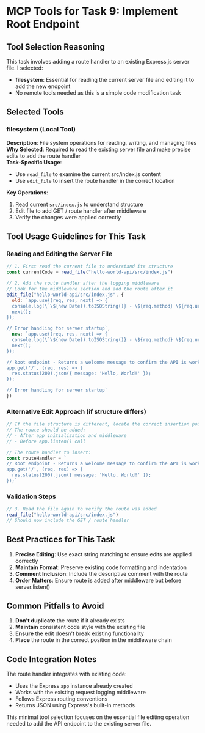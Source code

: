 # MCP Tools for Task 9: Implement Root Endpoint

## Tool Selection Reasoning
This task involves adding a route handler to an existing Express.js server file. I selected:
- **filesystem**: Essential for reading the current server file and editing it to add the new endpoint
- No remote tools needed as this is a simple code modification task

## Selected Tools

### filesystem (Local Tool)
**Description**: File system operations for reading, writing, and managing files  
**Why Selected**: Required to read the existing server file and make precise edits to add the route handler  
**Task-Specific Usage**: 
- Use `read_file` to examine the current src/index.js content
- Use `edit_file` to insert the route handler in the correct location

**Key Operations**:
1. Read current `src/index.js` to understand structure
2. Edit file to add GET / route handler after middleware
3. Verify the changes were applied correctly

## Tool Usage Guidelines for This Task

### Reading and Editing the Server File
```javascript
// 1. First read the current file to understand its structure
const currentCode = read_file("hello-world-api/src/index.js")

// 2. Add the route handler after the logging middleware
// Look for the middleware section and add the route after it
edit_file("hello-world-api/src/index.js", {
  old: `app.use((req, res, next) => {
  console.log(\`\${new Date().toISOString()} - \${req.method} \${req.url}\`);
  next();
});

// Error handling for server startup`,
  new: `app.use((req, res, next) => {
  console.log(\`\${new Date().toISOString()} - \${req.method} \${req.url}\`);
  next();
});

// Root endpoint - Returns a welcome message to confirm the API is working
app.get('/', (req, res) => {
  res.status(200).json({ message: 'Hello, World!' });
});

// Error handling for server startup`
})
```

### Alternative Edit Approach (if structure differs)
```javascript
// If the file structure is different, locate the correct insertion point
// The route should be added:
// - After app initialization and middleware
// - Before app.listen() call

// The route handler to insert:
const routeHandler = `
// Root endpoint - Returns a welcome message to confirm the API is working
app.get('/', (req, res) => {
  res.status(200).json({ message: 'Hello, World!' });
});`
```

### Validation Steps
```javascript
// 3. Read the file again to verify the route was added
read_file("hello-world-api/src/index.js")
// Should now include the GET / route handler
```

## Best Practices for This Task

1. **Precise Editing**: Use exact string matching to ensure edits are applied correctly
2. **Maintain Format**: Preserve existing code formatting and indentation
3. **Comment Inclusion**: Include the descriptive comment with the route
4. **Order Matters**: Ensure route is added after middleware but before server.listen()

## Common Pitfalls to Avoid

1. **Don't duplicate** the route if it already exists
2. **Maintain** consistent code style with the existing file
3. **Ensure** the edit doesn't break existing functionality
4. **Place** the route in the correct position in the middleware chain

## Code Integration Notes

The route handler integrates with existing code:
- Uses the Express `app` instance already created
- Works with the existing request logging middleware
- Follows Express routing conventions
- Returns JSON using Express's built-in methods

This minimal tool selection focuses on the essential file editing operation needed to add the API endpoint to the existing server file.